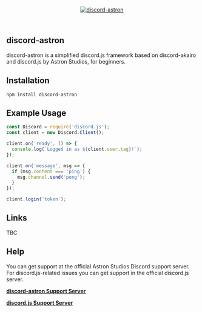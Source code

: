 <div align="center">
  <br />
  <p>
    <a href="https://google.com"><img src="https://media.discordapp.net/attachments/773034661923913728/824139172948213760/unknown.png" alt="discord-astron" /></a>
  <p>
  <br />
</div>

## discord-astron
discord-astron is a simplified discord.js framework based on discord-akairo and discord.js by Astron Studios, for beginners. 

## Installation 
`npm install discord-astron`

## Example Usage
```javascript
const Discord = require('discord.js');
const client = new Discord.Client();

client.on('ready', () => {
  console.log(`Logged in as ${client.user.tag}!`);
});

client.on('message', msg => {
  if (msg.content === 'ping') {
    msg.channel.send('pong');
  }
});

client.login('token');
```

## Links
TBC

## Help
You can get support at the official Astron Studios Discord support server. For discord.js-related issues you can get support in the official discord.js server.

[**discord-astron Support Server**](https://discord.gg/vsfXUwsXph/)

[**discord.js Support Server**](https://discord.gg/bRCvFy9)
